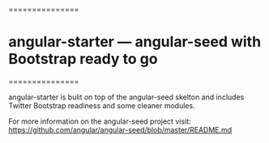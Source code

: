 ===============
# angular-starter — angular-seed with Bootstrap ready to go
===============

angular-starter is bulit on top of the angular-seed skelton and includes Twitter Bootstrap readiness and some cleaner modules.

For more information on the angular-seed project visit:
https://github.com/angular/angular-seed/blob/master/README.md
